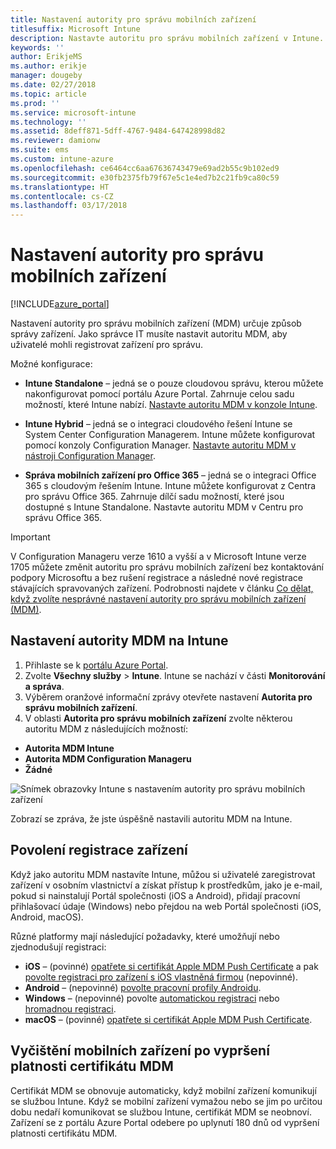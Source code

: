 ```yaml
---
title: Nastavení autority pro správu mobilních zařízení
titlesuffix: Microsoft Intune
description: Nastavte autoritu pro správu mobilních zařízení v Intune.
keywords: ''
author: ErikjeMS
ms.author: erikje
manager: dougeby
ms.date: 02/27/2018
ms.topic: article
ms.prod: ''
ms.service: microsoft-intune
ms.technology: ''
ms.assetid: 8deff871-5dff-4767-9484-647428998d82
ms.reviewer: damionw
ms.suite: ems
ms.custom: intune-azure
ms.openlocfilehash: ce6464cc6aa67636743479e69ad2b55c9b102ed9
ms.sourcegitcommit: e30fb2375fb79f67e5c1e4ed7b2c21fb9ca80c59
ms.translationtype: HT
ms.contentlocale: cs-CZ
ms.lasthandoff: 03/17/2018
---
```

# <a name="set-the-mobile-device-management-authority"></a>Nastavení autority pro správu mobilních zařízení

[!INCLUDE[azure_portal](./includes/azure_portal.md)]

Nastavení autority pro správu mobilních zařízení (MDM) určuje způsob správy zařízení. Jako správce IT musíte nastavit autoritu MDM, aby uživatelé mohli registrovat zařízení pro správu.

Možné konfigurace:

- **Intune Standalone** – jedná se o pouze cloudovou správu, kterou můžete nakonfigurovat pomocí portálu Azure Portal. Zahrnuje celou sadu možností, které Intune nabízí. [Nastavte autoritu MDM v konzole Intune](#set-mdm-authority-to-intune).

- **Intune Hybrid** – jedná se o integraci cloudového řešení Intune se System Center Configuration Managerem. Intune můžete konfigurovat pomocí konzoly Configuration Manager. [Nastavte autoritu MDM v nástroji Configuration Manager](https://docs.microsoft.com/sccm/mdm/deploy-use/configure-intune-subscription).

- **Správa mobilních zařízení pro Office 365** – jedná se o integraci Office 365 s cloudovým řešením Intune. Intune můžete konfigurovat z Centra pro správu Office 365. Zahrnuje dílčí sadu možností, které jsou dostupné s Intune Standalone. Nastavte autoritu MDM v Centru pro správu Office 365.

>[!IMPORTANT]    
V Configuration Manageru verze 1610 a vyšší a v Microsoft Intune verze 1705 můžete změnit autoritu pro správu mobilních zařízení bez kontaktování podpory Microsoftu a bez rušení registrace a následné nové registrace stávajících spravovaných zařízení. Podrobnosti najdete v článku [Co dělat, když zvolíte nesprávné nastavení autority pro správu mobilních zařízení (MDM)](/intune-classic/deploy-use/prerequisites-for-enrollment#what-to-do-if-you-choose-the-wrong-mdm-authority-setting).

## <a name="set-mdm-authority-to-intune"></a>Nastavení autority MDM na Intune

1. Přihlaste se k [portálu Azure Portal](https://portal.azure.com).
2. Zvolte **Všechny služby** > **Intune**. Intune se nachází v části **Monitorování a správa**.
2. Výběrem oranžové informační zprávy otevřete nastavení **Autorita pro správu mobilních zařízení**.
3. V oblasti **Autorita pro správu mobilních zařízení** zvolte některou autoritu MDM z následujících možností:
  - **Autorita MDM Intune**
  - **Autorita MDM Configuration Manageru**
  - **Žádné**

  ![Snímek obrazovky Intune s nastavením autority pro správu mobilních zařízení](media/set-mdm-auth.png)

  Zobrazí se zpráva, že jste úspěšně nastavili autoritu MDM na Intune.

## <a name="enable-device-enrollment"></a>Povolení registrace zařízení

Když jako autoritu MDM nastavíte Intune, můžou si uživatelé zaregistrovat zařízení v osobním vlastnictví a získat přístup k prostředkům, jako je e-mail, pokud si nainstalují Portál společnosti (iOS a Android), přidají pracovní přihlašovací údaje (Windows) nebo přejdou na web Portál společnosti (iOS, Android, macOS).

Různé platformy mají následující požadavky, které umožňují nebo zjednodušují registraci:
- **iOS** – (povinné) [opatřete si certifikát Apple MDM Push Certificate](apple-mdm-push-certificate-get.md) a pak [povolte registraci pro zařízení s iOS vlastněná firmou](ios-enroll.md) (nepovinné).
- **Android** – (nepovinné) [povolte pracovní profily Androidu](android-enroll.md).
- **Windows** – (nepovinné) povolte [automatickou registraci](windows-enroll.md) nebo [hromadnou registraci](windows-bulk-enroll.md).
- **macOS** – (povinné) [opatřete si certifikát Apple MDM Push Certificate](apple-mdm-push-certificate-get.md).


## <a name="mobile-device-cleanup-after-mdm-certificate-expiration"></a>Vyčištění mobilních zařízení po vypršení platnosti certifikátu MDM

Certifikát MDM se obnovuje automaticky, když mobilní zařízení komunikují se službou Intune. Když se mobilní zařízení vymažou nebo se jim po určitou dobu nedaří komunikovat se službou Intune, certifikát MDM se neobnoví. Zařízení se z portálu Azure Portal odebere po uplynutí 180 dnů od vypršení platnosti certifikátu MDM.
